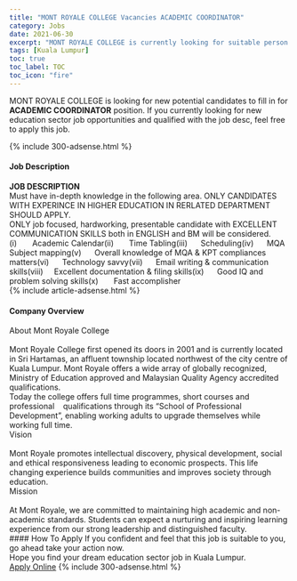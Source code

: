 ```yaml
---
title: "MONT ROYALE COLLEGE Vacancies ACADEMIC COORDINATOR" 
category: Jobs 
date: 2021-06-30 
excerpt: "MONT ROYALE COLLEGE is currently looking for suitable person to fill in the ACADEMIC COORDINATOR which positioned at Kuala Lumpur" 
tags: [Kuala Lumpur] 
toc: true 
toc_label: TOC 
toc_icon: "fire" 
--- 
```


<p>MONT ROYALE COLLEGE is looking for new potential candidates to fill in for <b>ACADEMIC COORDINATOR</b> position. If you currently looking for new education sector job opportunities and qualified with the job desc, feel free to apply this job.
</p>{% include 300-adsense.html %} 
<div><div><h4>Job Description</h4></div><div><div><span><div><div><strong>JOB DESCRIPTION</strong><br>Must have in-depth knowledge in the following area. ONLY CANDIDATES WITH EXPERINCE IN HIGHER EDUCATION IN RERLATED DEPARTMENT SHOULD APPLY.<br>ONLY job focused, hardworking, presentable candidate with EXCELLENT COMMUNICATION SKILLS both in ENGLISH and BM will be considered.<br>(i)&#160;&#160;&#160;&#160;&#160;&#160;&#160;Academic Calendar(ii)&#160;&#160;&#160;&#160;&#160;&#160;&#160;Time Tabling(iii)&#160;&#160;&#160;&#160;&#160;&#160;Scheduling(iv)&#160;&#160;&#160;&#160;&#160;&#160;MQA Subject mapping(v)&#160;&#160;&#160;&#160;&#160;&#160;Overall knowledge of MQA &amp; KPT compliances matters(vi)&#160;&#160;&#160;&#160;&#160;&#160;Technology savvy(vii)&#160;&#160;&#160;&#160;&#160;&#160;Email writing &amp; communication skills(viii)&#160;&#160;&#160;&#160;&#160;Excellent documentation &amp; filing skills(ix)&#160;&#160;&#160;&#160;&#160;&#160;Good IQ and problem solving skills(x)&#160;&#160;&#160;&#160;&#160;&#160;&#160;Fast accomplisher&#160;</div></div></span></div></div></div> 
{% include article-adsense.html %} 
<div><div><h4>Company Overview</h4></div><div><div><span><div><div>
<div>
		About Mont Royale College</div>
<div>
<br>
		Mont Royale College first opened its doors in 2001 and is currently located in Sri Hartamas, an affluent township located northwest of the city centre of Kuala Lumpur. Mont Royale offers a wide array of globally recognized, Ministry of Education approved and Malaysian Quality Agency accredited qualifications.</div>
</div>
<div>
	Today the college offers full time programmes, short courses and professional&#160;&#160;&#160; qualifications through its &#8220;School of Professional Development&#8221;, enabling working adults to upgrade themselves while working full time.</div>
<div>
	Vision</div>
<div>
<br>
	Mont Royale promotes intellectual discovery, physical development, social and ethical responsiveness leading to economic prospects. This life changing experience builds communities and improves society through education.</div>
<div>
	Mission</div>
<div>
<br>
	At Mont Royale, we are committed to maintaining high academic and non-academic standards. Students can expect a nurturing and inspiring learning experience from our strong leadership and distinguished faculty.</div></div></span></div></div></div> 
#### How To Apply 
If you confident and feel that this job is suitable to you, go ahead take your action now. <br/> 
Hope you find your dream education sector job in Kuala Lumpur. <br/> 
<a href="https://www.jobstreet.com.my/en/job/academic-coordinator-4598492?jobId=jobstreet-my-job-4598492" class="btn btn--info" target="_blank" rel="nofollow noopenner">Apply Online</a> 
{% include 300-adsense.html %} 